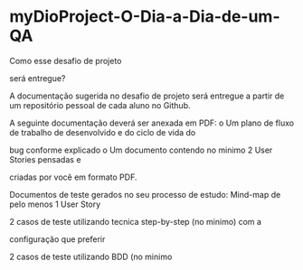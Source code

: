 # myDioProject-O-Dia-a-Dia-de-um-QA


Como esse desafio de projeto

será entregue?

A documentação sugerida no desafio de projeto será entregue a partir de um repositório pessoal de cada aluno no Github.

A seguinte documentação deverá ser anexada em PDF: о Um plano de fluxo de trabalho de desenvolvido e do ciclo de vida do

bug conforme explicado o Um documento contendo no minimo 2 User Stories pensadas e

criadas por você em formato PDF.

Documentos de teste gerados no seu processo de estudo: Mind-map de pelo menos 1 User Story

2 casos de teste utilizando tecnica step-by-step (no minimo) com a

configuração que preferir

2 casos de teste utilizando BDD (no minimo
